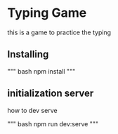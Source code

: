 # Typing Game

this is a game to practice the typing

## Installing

""" bash
npm install
"""

## initialization server

how to dev serve

""" bash
npm run dev:serve
"""

